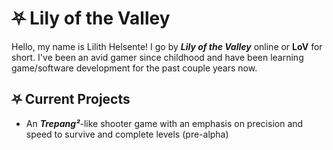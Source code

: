 # ⛧ Lily of the Valley
Hello, my name is Lilith Helsente! I go by ***Lily of the Valley*** online or **LoV** for short. I've been an avid gamer since childhood and have been learning game/software development for the past couple years now.

## ⛧ Current Projects
 - An ***Trepang²***-like shooter game with an emphasis on precision and speed to survive and complete levels (pre-alpha)

##
